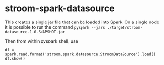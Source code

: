# stroom-spark-datasource
This creates a single jar file that can be loaded into Spark.
On a single node it is possible to run the command
`
pyspark --jars ./target/stroom-datasource-1.0-SNAPSHOT.jar
`

Then from within pyspark shell, use
```
df = spark.read.format('stroom.spark.datasource.StroomDataSource').load()
df.show()
```
